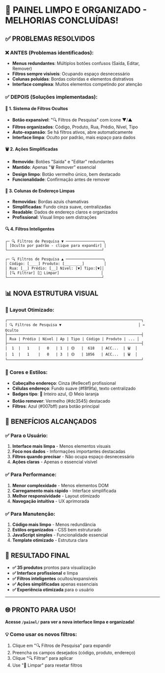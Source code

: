 # 🧹 PAINEL LIMPO E ORGANIZADO - MELHORIAS CONCLUÍDAS!

## ✅ **PROBLEMAS RESOLVIDOS**

### ❌ **ANTES** (Problemas identificados):
- **Menus redundantes**: Múltiplos botões confusos (Saída, Editar, Remover)
- **Filtros sempre visíveis**: Ocupando espaço desnecessário
- **Colunas poluídas**: Bordas coloridas e elementos distrativos
- **Interface complexa**: Muitos elementos competindo por atenção

### ✅ **DEPOIS** (Soluções implementadas):

#### 🔄 **1. Sistema de Filtros Ocultos**
- **Botão expansível**: "🔍 Filtros de Pesquisa" com ícone ▼/▲
- **Filtros organizados**: Código, Produto, Rua, Prédio, Nível, Tipo
- **Auto-expansão**: Se há filtros ativos, abre automaticamente
- **Interface limpa**: Oculto por padrão, mais espaço para dados

#### 🗑️ **2. Ações Simplificadas**
- **Removido**: Botões "Saída" e "Editar" redundantes
- **Mantido**: Apenas "🗑️ Remover" essencial
- **Design limpo**: Botão vermelho único, bem destacado
- **Funcionalidade**: Confirmação antes de remover

#### 🎨 **3. Colunas de Endereço Limpas**
- **Removidas**: Bordas azuis chamativas
- **Simplificadas**: Fundo cinza suave, centralizadas
- **Readable**: Dados de endereço claros e organizados
- **Profissional**: Visual limpo sem distrações

#### 🔍 **4. Filtros Inteligentes**
```html
┌─ 🔍 Filtros de Pesquisa ▼ ─────────────────┐
│ [Oculto por padrão - clique para expandir] │
└───────────────────────────────────────────┘

┌─ 🔍 Filtros de Pesquisa ▲ ─────────────────┐
│ Código: [____] Produto: [________]         │
│ Rua: [__] Prédio: [__] Nível: [▼] Tipo:[▼]│
│ [🔍 Filtrar] [🔄 Limpar]                   │
└───────────────────────────────────────────┘
```

## 📊 **NOVA ESTRUTURA VISUAL**

### 🎯 **Layout Otimizado**:
```
┌─────────────────────────────────────────────────────────────┐
│ 🔍 Filtros de Pesquisa ▼                                   │ ← Oculto
├─────────────────────────────────────────────────────────────┤
│ Rua | Prédio | Nível | Ap | Tipo | Código | Produto | ... │
├─────────────────────────────────────────────────────────────┤
│  1  |   1    |   0   | 1  | 🟡   |  618   | ACC...  | 🗑️  │
│  1  |   1    |   0   | 3  | 🟡   | 1056   | ACC...  | 🗑️  │
└─────────────────────────────────────────────────────────────┘
```

### 🎨 **Cores e Estilos**:
- **Cabeçalho endereço**: Cinza (#e9ecef) profissional
- **Células endereço**: Fundo suave (#f8f9fa), texto centralizado
- **Badges tipo**: 🔵 Inteiro azul, 🟡 Meio laranja
- **Botão remover**: Vermelho (#dc3545) destacado
- **Filtros**: Azul (#007bff) para botão principal

## 🚀 **BENEFÍCIOS ALCANÇADOS**

### ✅ **Para o Usuário**:
1. **Interface mais limpa** - Menos elementos visuais
2. **Foco nos dados** - Informações importantes destacadas  
3. **Filtros quando precisar** - Não ocupa espaço desnecessário
4. **Ações claras** - Apenas o essencial visível

### ✅ **Para Performance**:
1. **Menor complexidade** - Menos elementos DOM
2. **Carregamento mais rápido** - Interface simplificada
3. **Melhor responsividade** - Layout otimizado
4. **Navegação intuitiva** - UX aprimorada

### ✅ **Para Manutenção**:
1. **Código mais limpo** - Menos redundância
2. **Estilos organizados** - CSS bem estruturado
3. **JavaScript simples** - Funcionalidade essencial
4. **Template otimizado** - Estrutura clara

## 🎉 **RESULTADO FINAL**

- **✅ 35 produtos** prontos para visualização
- **✅ Interface profissional** e limpa
- **✅ Filtros inteligentes** ocultos/expansíveis
- **✅ Ações simplificadas** apenas essenciais
- **✅ Experiência otimizada** para o usuário

---

## 🌐 **PRONTO PARA USO!**

**Acesse `/painel/` para ver a nova interface limpa e organizada!**

### 💡 **Como usar os novos filtros**:
1. Clique em "🔍 Filtros de Pesquisa" para expandir
2. Preencha os campos desejados (código, produto, endereço)
3. Clique "🔍 Filtrar" para aplicar
4. Use "🔄 Limpar" para resetar filtros

